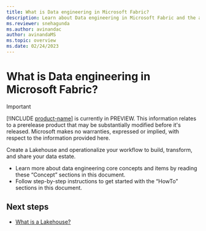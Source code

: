 ```yaml
---
title: What is Data engineering in Microsoft Fabric?
description: Learn about Data engineering in Microsoft Fabric and the analytics functionality it offers. 
ms.reviewer: snehagunda
ms.author: avinandac
author: avinandaMS
ms.topic: overview
ms.date: 02/24/2023
---
```


# What is Data engineering in Microsoft Fabric?

> [!IMPORTANT]
> [!INCLUDE [product-name](../includes/product-name.md)] is currently in PREVIEW. This information relates to a prerelease product that may be substantially modified before it's released. Microsoft makes no warranties, expressed or implied, with respect to the information provided here.

Create a Lakehouse and operationalize your workflow to build, transform, and share your data estate.

- Learn more about data engineering core concepts and items by reading these “Concept” sections in this document.
- Follow step-by-step instructions to get started with the “HowTo” sections in this document.

## Next steps

- [What is a Lakehouse?](lakehouse-overview.md)
